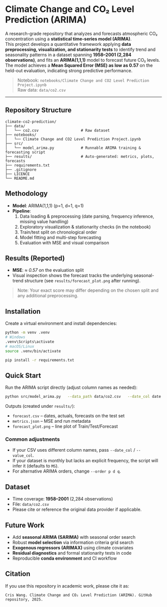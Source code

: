 # Climate Change and CO₂ Level Prediction (ARIMA)

A research-grade repository that analyzes and forecasts atmospheric CO₂ concentration using a **statistical time-series model (ARIMA)**.  
This project develops a quantitative framework applying **data preprocessing, visualization, and stationarity tests** to identify trend and seasonality patterns in a dataset spanning **1958–2001 (2,284 observations)**, and fits an **ARIMA(1,1,1)** model to forecast future CO₂ levels. The model achieves a **Mean Squared Error (MSE) as low as 0.57** on the held-out evaluation, indicating strong predictive performance.

> Notebook: `notebooks/Climate Change and CO2 Level Prediction Project.ipynb`  
> Raw data: `data/co2.csv`

---

## Repository Structure
```
climate-co2-prediction/
├── data/
│   └── co2.csv                   # Raw dataset
├── notebooks/
│   └── Climate Change and CO2 Level Prediction Project.ipynb
├── src/
│   └── model_arima.py            # Runnable ARIMA training & forecasting script
├── results/                      # Auto-generated: metrics, plots, forecasts
├── requirements.txt
├── .gitignore
├── LICENCE
└── README.md
```

## Methodology
- **Model**: ARIMA(1,1,1) (p=1, d=1, q=1)
- **Pipeline**:
  1. Data loading & preprocessing (date parsing, frequency inference, missing value handling)
  2. Exploratory visualization & stationarity checks (in the notebook)
  3. Train/test split on chronological order
  4. Model fitting and multi-step forecasting
  5. Evaluation with MSE and visual comparison

## Results (Reported)
- **MSE**: *≈ 0.57* on the evaluation split
- Visual inspection shows the forecast tracks the underlying seasonal-trend structure (see `results/forecast_plot.png` after running).

> Note: Your exact score may differ depending on the chosen split and any additional preprocessing.

## Installation
Create a virtual environment and install dependencies:
```bash
python -m venv .venv
# Windows
.venv\Scripts\activate
# macOS/Linux
source .venv/bin/activate

pip install -r requirements.txt
```

## Quick Start
Run the ARIMA script directly (adjust column names as needed):
```bash
python src/model_arima.py   --data_path data/co2.csv   --date_col date   --value_col co2   --order 1 1 1   --test_size 0.2
```

Outputs (created under `results/`):
- `forecast.csv` – dates, actuals, forecasts on the test set  
- `metrics.json` – MSE and run metadata  
- `forecast_plot.png` – line plot of Train/Test/Forecast

### Common adjustments
- If your CSV uses different column names, pass `--date_col` / `--value_col`.
- If your dataset is monthly but lacks an explicit frequency, the script will infer it (defaults to `MS`).
- For alternative ARIMA orders, change `--order p d q`.

## Dataset
- Time coverage: **1958–2001** (2,284 observations)  
- File: `data/co2.csv`  
- Please cite or reference the original data provider if applicable.

## Future Work
- Add **seasonal ARIMA (SARIMA)** with seasonal order search
- Robust **model selection** via information criteria grid search
- **Exogenous regressors (ARIMAX)** using climate covariates
- **Residual diagnostics** and formal stationarity tests in code
- Reproducible **conda environment** and CI workflow

## Citation
If you use this repository in academic work, please cite it as:
```
Cris Wang. Climate Change and CO₂ Level Prediction (ARIMA). GitHub repository, 2025.
```
